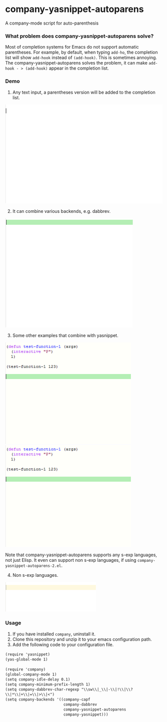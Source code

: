 # company-yasnippet-autoparens
A company-mode script for auto-parenthesis

### What problem does company-yasnippet-autoparens solve?

Most of completion systems for Emacs do not support automatic parentheses. For example, by default, when typing `add-ho`, the completion list will show  `add-hook` instead of `(add-hook)`. This is sometimes annoying. The company-yasnippet-autoparens solves the problem, it can make `add-hook - > (add-hook)` appear in the completion list.



### Demo

1. Any text input, a parentheses version will be added to the completion list.

<img src="./demo-1.gif">

2. It can combine various backends, e.g. dabbrev.

<img src="./demo-2.gif">

3. Some other examples that combine with yasnippet.

<img src="./demo-3.gif">

<img src="./demo-4.gif">

Note that company-yasnippet-autoparens supports any s-exp languages, not just Elisp. It even can support non s-exp languages, if using `company-yasnippet-autoparens-2.el`.

4. Non s-exp languages.

<img src="./demo-5.gif">

   




### Usage

1. If you have installed `company`, uninstall it.
2. Clone this repository and unzip it to your emacs configuration path.
3. Add the following code to your configuration file.
```
(require 'yasnippet)
(yas-global-mode 1)

(require 'company)
(global-company-mode 1)
(setq company-idle-delay 0.1)
(setq company-minimum-prefix-length 1)
(setq company-dabbrev-char-regexp "\\sw\\|_\\|-\\|!\\|\\?\\|*\\|+\\|=\\|>\\|<")
(setq company-backends '((company-capf
                          company-dabbrev
                          company-yasnippet-autoparens
                          company-yasnippet)))
```

